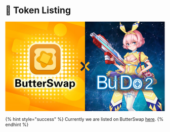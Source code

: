 # 🚀 Token Listing

![](.gitbook/assets/budo-collaboration.jpg)

{% hint style="success" %}
Currently we are listed on ButterSwap [here](https://swap.butterswap.me/#/swap?inputCurrency=0xa71edc38d189767582c38a3145b5873052c3e47a&outputCurrency=0x09C0C2313DD84692F072Cf7B41619206184381a1).
{% endhint %}

